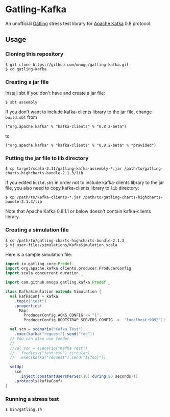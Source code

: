 # Gatling-Kafka

An unofficial [Gatling](http://gatling.io/) stress test library
for [Apache Kafka](http://kafka.apache.org/) 0.8 protocol.

## Usage

### Cloning this repository

    $ git clone https://github.com/mnogu/gatling-kafka.git
    $ cd gatling-kafka

### Creating a jar file

Install sbt if you don't have and create a jar file:

    $ sbt assembly

If you don't want to include kafka-clients library to the jar file,
change `build.sbt` from

    ("org.apache.kafka" % "kafka-clients" % "0.8.2-beta")

to

    ("org.apache.kafka" % "kafka-clients" % "0.8.2-beta" % "provided")

### Putting the jar file to lib directory

    $ cp target/scala-2.11/gatling-kafka-assembly-*.jar /path/to/gatling-charts-highcharts-bundle-2.1.3/lib

If you edited `build.sbt` in order not to include kafka-clients library
to the jar file, you also need to copy kafka-clients library to `lib` directory:

    $ cp /path/to/kafka-clients-*.jar /path/to/gatling-charts-highcharts-bundle-2.1.3/lib

Note that Apache Kafka 0.8.1.1 or below doesn't contain kafka-clients library.

###  Creating a simulation file

    $ cd /path/to/gatling-charts-highcharts-bundle-2.1.3
    $ vi user-files/simulations/KafkaSimulation.scala

Here is a sample simulation file:

```scala
import io.gatling.core.Predef._
import org.apache.kafka.clients.producer.ProducerConfig
import scala.concurrent.duration._

import com.github.mnogu.gatling.kafka.Predef._

class KafkaSimulation extends Simulation {
  val kafkaConf = kafka
    .topic("test")
    .properties(
      Map(
        ProducerConfig.ACKS_CONFIG -> "1",
        ProducerConfig.BOOTSTRAP_SERVERS_CONFIG ->  "localhost:9092"))

  val scn = scenario("Kafka Test")
    .exec(kafka("request").send("foo"))
  // You can also use feeder
  //
  //val scn = scenario("Kafka Test")
  //  .feed(csv("test.csv").circular)
  //  .exec(kafka("request").send("${foo}"))

  setUp(
    scn
      .inject(constantUsersPerSec(10) during(90 seconds)))
    .protocols(kafkaConf)
}
```

### Running a stress test

    $ bin/gatling.sh


